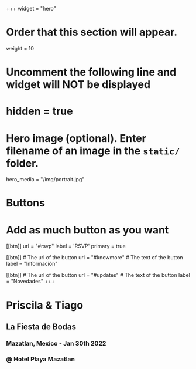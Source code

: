+++
widget = "hero"
# Order that this section will appear.
weight = 10

# Uncomment the following line and widget will NOT be displayed
# hidden = true

# Hero image (optional). Enter filename of an image in the `static/` folder.
hero_media = "/img/portrait.jpg"

# Buttons
# Add as much button as you want
[[btn]]
  url = "#rsvp"
  label = 'RSVP'
  primary = true

[[btn]]
	# The url of the button
  url = "#knowmore"
	# The text of the button
  label = "Información"

[[btn]]
	# The url of the button
  url = "#updates"
	# The text of the button
  label = "Novedades"
+++

# Priscila & Tiago
## La Fiesta de Bodas
### Mazatlan, Mexico - Jan 30th 2022
### @ Hotel Playa Mazatlan
